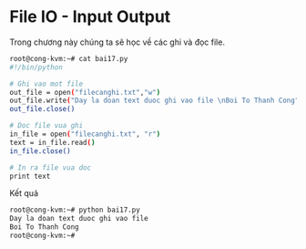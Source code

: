 ﻿# File IO - Input Output
Trong chương này chúng ta sẽ học về các ghi và đọc file.

```sh
root@cong-kvm:~# cat bai17.py
#!/bin/python

# Ghi vao mot file
out_file = open("filecanghi.txt","w")
out_file.write("Day la doan text duoc ghi vao file \nBoi To Thanh Cong")
out_file.close()

# Doc file vua ghi
in_file = open("filecanghi.txt", "r")
text = in_file.read()
in_file.close()

# In ra file vua doc
print text

```

Kết quả 
```sh
root@cong-kvm:~# python bai17.py
Day la doan text duoc ghi vao file
Boi To Thanh Cong
root@cong-kvm:~#
```

